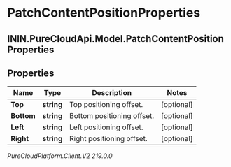 # PatchContentPositionProperties

## ININ.PureCloudApi.Model.PatchContentPositionProperties

## Properties

|Name | Type | Description | Notes|
|------------ | ------------- | ------------- | -------------|
| **Top** | **string** | Top positioning offset. | [optional] |
| **Bottom** | **string** | Bottom positioning offset. | [optional] |
| **Left** | **string** | Left positioning offset. | [optional] |
| **Right** | **string** | Right positioning offset. | [optional] |



_PureCloudPlatform.Client.V2 219.0.0_
